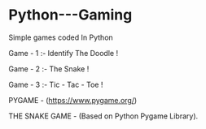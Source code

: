 # Python---Gaming
Simple games coded In Python

Game - 1 :-
Identify The Doodle !

Game - 2 :-
The Snake !

Game - 3 :-
Tic - Tac - Toe !

PYGAME - 
(https://www.pygame.org/)

THE SNAKE GAME - 
(Based on Python Pygame Library).
